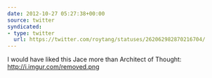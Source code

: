 ```yaml
---
date: 2012-10-27 05:27:38+00:00
source: twitter
syndicated:
- type: twitter
  url: https://twitter.com/roytang/statuses/262062982870216704/
---
```


I would have liked this Jace more than Architect of Thought: http://i.imgur.com/removed.png